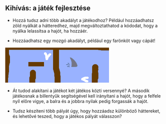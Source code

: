 ## Kihívás: a játék fejlesztése

- Hozzá tudsz adni több akadályt a játékodhoz? Például hozzáadhatsz zöld nyálkát a hátteredhez, majd megváltoztathatod a kódodat, hogy a nyálka lelassítsa a hajót, ha hozzáér.

- Hozzáadhatsz egy mozgó akadályt, például egy farönköt vagy cápát!

![képernyőkép](images/boat-obstacles.png)

- Át tudod alakítani a játékot két játékos közti versennyé? A második játékosnak a billentyűk segítségével kell irányítani a hajót, hogy a felfele nyíl előre vigye, a balra és a jobbra nyilak pedig forgassák a hajót.

- Tudsz készíteni több pályát úgy, hogy hozzáadsz különböző háttereket, és lehetővé teszed, hogy a játékos pályát válasszon?